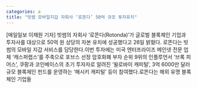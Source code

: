 ```yaml
---
categories: a
title: "빗썸 모바일지갑 자회사 ‘로똔다’ 50억 규모 투자유치"
---
```

[매일일보 이채원 기자] 빗썸의 자회사 ‘로똔다(Rotonda)’가 글로벌 블록체인 기업과 투자사를 대상으로 50억 원 상당의 자본 유치에 성공했다고 26일 밝혔다. 로똔다는 빗썸의 모바일 지갑 서비스를 담당한다.이번 투자에는 미국 엔터프라이즈 메인넷 전문 업체 ‘캐스퍼랩스’를 주축으로 포브스 선정 암호화폐 부자 순위 9위의 인플루언서 ‘브록 피어스’, 쿠팡과 코인베이스의 초기 투자자로 알려진 ‘윌로바이 캐피털’, 3억 6000만 달러 규모 블록체인 펀드를 운영하는 ‘해시키 캐피털’ 등이 참여했다.로똔다는 해외 유명 블록체인 기업들